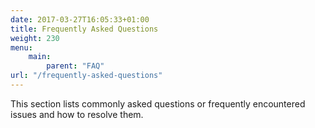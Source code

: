 ```yaml
---
date: 2017-03-27T16:05:33+01:00
title: Frequently Asked Questions
weight: 230
menu:
    main:
        parent: "FAQ"
url: "/frequently-asked-questions"
---
```


This section lists commonly asked questions or frequently encountered issues and how to resolve them.